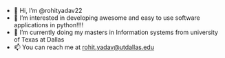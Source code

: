 - 👋 Hi, I’m @rohityadav22
- 👀 I’m interested in developing awesome and easy to use software applications in python!!!!
- 🌱 I’m currently doing my masters in Information systems from university of Texas at Dallas
- 📫 You can reach me at rohit.yadav@utdallas.edu

<!---
rohityadav22/rohityadav22 is a ✨ special ✨ repository because its `README.md` (this file) appears on your GitHub profile.
You can click the Preview link to take a look at your changes.
--->

